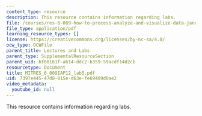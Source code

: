 ```yaml
---
content_type: resource
description: This resource contains information regarding labs.
file: /courses/res-6-009-how-to-process-analyze-and-visualize-data-january-iap-2012/7397e44547d8915ed63efe69409d0ae2_MITRES_6_009IAP12_lab5.pdf
file_type: application/pdf
learning_resource_types: []
license: https://creativecommons.org/licenses/by-nc-sa/4.0/
ocw_type: OCWFile
parent_title: Lectures and Labs
parent_type: SupplementalResourceSection
parent_uid: bf60161f-a614-ddc2-b359-59acdf14d2cb
resourcetype: Document
title: MITRES_6_009IAP12_lab5.pdf
uid: 7397e445-47d8-915e-d63e-fe69409d0ae2
video_metadata:
  youtube_id: null
---
```

This resource contains information regarding labs.
